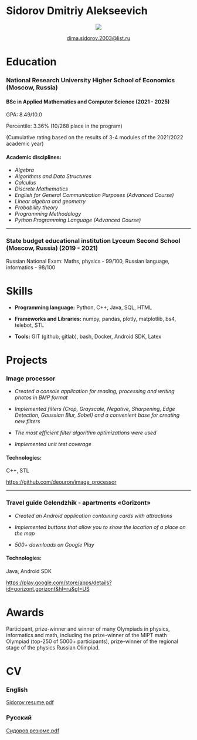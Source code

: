 
# Sidorov Dmitriy Alekseevich   

<p align='center'>
   <a href="https://t.me/deouron">
       <img src="https://img.shields.io/badge/Telegram-2CA5E0?style=for-the-badge&logo=telegram&logoColor=white"/>
   </a>
<p align='center'>
   <a href='mailto:dima.sidorov.2003@list.ru'>dima.sidorov.2003@list.ru</a>
</p>
                                                                      

Education
=========
### National Research University Higher School of Economics  (Moscow, Russia)
#### BSc in Applied Mathematics and Computer Science (2021 - 2025)

GPA: 8.49/10.0

Percentile: 3.36% (10/268 place in the program)

(Cumulative rating based on the results of 3-4 modules of the 2021/2022 academic year)

#### Academic disciplines: 

-  *Algebra*
-  *Algorithms and Data Structures*
-  *Calculus*
-  *Discrete Mathematics*
-  *English for General Communication Purposes (Advanced Course)*
-  *Linear algebra and geometry*
-  *Probability theory*
-  *Programming Methodology*
-  *Python Programming Language (Advanced Course)*
  ------------------------------------------------------------------- ---------------------------------------------
### State budget educational institution Lyceum Second School  (Moscow, Russia) (2019 - 2021)
 Russian National Exam: Maths, physics - 99/100, Russian language, informatics - 98/100 

Skills
======

-    **Programming language:** Python, C++, Java, SQL, HTML

-    **Frameworks and Libraries:** numpy, pandas, plotly, matplotlib,
    bs4, telebot, STL

-    **Tools:** GIT (github, gitlab), bash, Docker, Android SDK, Latex

Projects
========

### Image processor 

-  *Created a console application for reading, processing and writing photos in BMP format*

-  *Implemented filters (Crop, Grayscale, Negative, Sharpening, Edge Detection, Gaussian Blur, Sobel) and a convenient base for creating new filters*

-  *The most efficient filter algorithm optimizations were used*

-   *Implemented unit test coverage*

#### Technologies:
C++, STL

https://github.com/deouron/image_processor

  ------------------------------------------------------------------- ---------------------------------------------

### Travel guide Gelendzhik - apartments «Gorizont»

-    *Created an Android application containing cards with attractions*

-    *Implemented buttons that allow you to show the location of a place on the map*

-    *500+ downloads on Google Play*
    
#### Technologies:
 Java, Android SDK

https://play.google.com/store/apps/details?id=gorizont.gorizont&hl=ru&gl=US

Awards
======

Participant, prize-winner and winner of many Olympiads in physics,
informatics and math, including the prize-winner of the MIPT math
Olympiad (top-250 of 5000+ participants), prize-winner of the regional
stage of the physics Russian Olimpiad.

CV 
======

### English
[Sidorov resume.pdf](https://github.com/deouron/deouron/files/9946176/Sidorov.resume.pdf)

### Русский
[Сидоров резюме.pdf](https://github.com/deouron/deouron/files/9946175/default.pdf)


